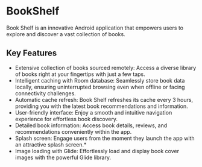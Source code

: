 # BookShelf

Book Shelf is an innovative Android application that empowers users to explore and discover a vast collection of books.


## Key Features


* Extensive collection of books sourced remotely: Access a diverse library of books right at your fingertips with just a few taps.
* Intelligent caching with Room database: Seamlessly store book data locally, ensuring uninterrupted browsing even when offline or facing connectivity challenges.
* Automatic cache refresh: Book Shelf refreshes its cache every 3 hours, providing you with the latest book recommendations and information.
* User-friendly interface: Enjoy a smooth and intuitive navigation experience for effortless book discovery.
* Detailed book information: Access book details, reviews, and recommendations conveniently within the app.
* Splash screen: Engage users from the moment they launch the app with an attractive splash screen.* 
* Image loading with Glide: Effortlessly load and display book cover images with the powerful Glide library.
